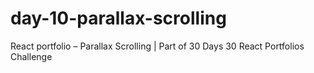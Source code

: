 # day-10-parallax-scrolling
React portfolio – Parallax Scrolling | Part of 30 Days 30 React Portfolios Challenge
